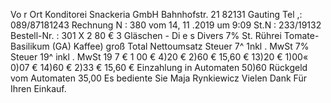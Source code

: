Vo r Ort Konditorei Snackeria GmbH Bahnhofstr. 21 82131 Gauting Tel ,: 089/87181243 Rechnung N : 380 vom 14, 11 .2019 um 9:09 St.N : 233/19132 Bestell-Nr. : 301 X 2 80 € 3 Gläschen - Di e s Divers 7% St. Rührei Tomate-Basilikum (GA) Kaffee) groß Total Nettoumsatz Steuer 7^ 1nkl . MwSt 7% Steuer 19^ inkl . MwSt 19 7 € 1 00 € 4)20 € 2)60 € 15,60 € 13)20 € 1)00« 0)07 € 14)60 € 2)33 € 15,60 € Einzahlung in Automaten 50)60 Rückgeld vom Automaten 35,00 Es bediente Sie Maja Rynkiewicz Vielen Dank Für Ihren Einkauf.